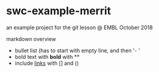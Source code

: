 # swc-example-merrit
an example project for the git lesson @ EMBL
October 2018

markdown overview

- bullet list (has to start with empty line, and then '- ' 
- bold text with **bold** with **
- include  [links](https://embl.de) with [] and ()
